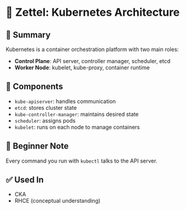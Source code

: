 # 📘 Zettel: Kubernetes Architecture

## 🧩 Summary
Kubernetes is a container orchestration platform with two main roles:

- **Control Plane**: API server, controller manager, scheduler, etcd
- **Worker Node**: kubelet, kube-proxy, container runtime

## 🔧 Components

- `kube-apiserver`: handles communication
- `etcd`: stores cluster state
- `kube-controller-manager`: maintains desired state
- `scheduler`: assigns pods
- `kubelet`: runs on each node to manage containers

## 🧠 Beginner Note
Every command you run with `kubectl` talks to the API server.

## ✅ Used In
- CKA
- RHCE (conceptual understanding)